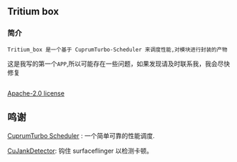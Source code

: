 ## Tritium box

### 简介

`Tritium_box 是一个基于 CuprumTurbo-Scheduler 来调度性能,对模块进行封装的产物`

这是我写的第一个`APP`,所以可能存在一些问题，如果发现请及时联系我，我会尽快修复
##
[Apache-2.0 license](https://github.com/TimeBreeze/Tritium_box/blob/master/LICENSE)

## 鸣谢

[CuprumTurbo Scheduler](https://github.com/chenzyadb/CuprumTurbo-Scheduler) : 一个简单可靠的性能调度.

[CuJankDetector](https://github.com/chenzyadb/CuJankDetector): 钩住 surfaceflinger 以检测卡顿。